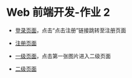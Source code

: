 # Web 前端开发-作业 2

- [登录页面](login.html)，点击“点击注册”链接跳转至注册页面

- [注册页面](register.html)

- [一级页面](index.html)，点击第一张图片进入二级页面

- [二级页面](img3.html)

	